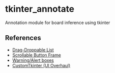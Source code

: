 # tkinter_annotate
Annotation module for board inference using tkinter

## References
- [Drag-Droppable List](https://code.activestate.com/recipes/580748-tkinter-draggable-list-v2/)
- [Scrollable Button Frame](https://github.com/TomSchimansky/CustomTkinter/wiki/CTkScrollableFrame)
- [Warning/Alert boxes](https://github.com/Akascape/CTkMessagebox)
- [CustomTkinter (UI Overhaul)](https://github.com/TomSchimansky/CustomTkinter)
